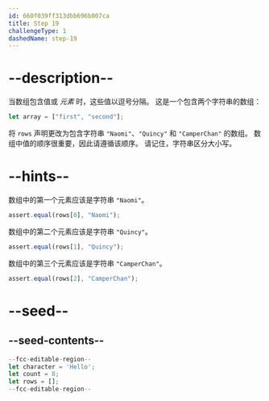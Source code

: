 ```yaml
---
id: 660f039ff313dbb696b007ca
title: Step 19
challengeType: 1
dashedName: step-19
---
```


# --description--

当数组包含值或 <dfn>元素</dfn> 时，这些值以逗号分隔。 这是一个包含两个字符串的数组：

```js
let array = ["first", "second"];
```

将 `rows` 声明更改为包含字符串 `"Naomi"`、`"Quincy"` 和 `"CamperChan"` 的数组。 数组中值的顺序很重要，因此请遵循该顺序。 请记住，字符串区分大小写。

# --hints--

数组中的第一个元素应该是字符串 `"Naomi"`。

```js
assert.equal(rows[0], "Naomi");
```

数组中的第二个元素应该是字符串 `"Quincy"`。

```js
assert.equal(rows[1], "Quincy");
```

数组中的第三个元素应该是字符串 `"CamperChan"`。

```js
assert.equal(rows[2], "CamperChan");
```

# --seed--

## --seed-contents--

```js
--fcc-editable-region--
let character = 'Hello';
let count = 8;
let rows = [];
--fcc-editable-region--
```
